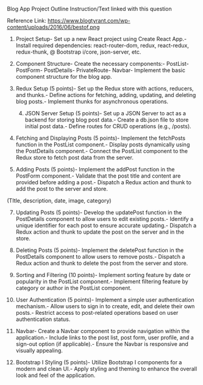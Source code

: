 Blog App Project Outline Instruction/Text linked with this question​



Reference Link: https://www.blogtyrant.com/wp-content/uploads/2016/06/bestof.png



1. Project Setup​- Set up a new React project using Create React App.​- Install required dependencies: react-router-dom, redux, react-redux, redux-thunk, @ Bootstrap i/core, json-server, etc.​



2. Component Structure- Create the necessary components:- PostList- PostForm- PostDetails- PrivateRoute- Navbar- Implement the basic component structure for the blog app.



3. Redux Setup (5 points)- Set up the Redux store with actions, reducers, and thunks.- Define actions for fetching, adding, updating, and deleting blog posts.- Implement thunks for asynchronous operations.



   4. JSON Server Setup (5 points)- Set up a JSON Server to act as a backend for storing blog post data.- Create a db.json file to store initial post data.- Define routes for CRUD operations (e.g., /posts).



5. Fetching and Displaying Posts (5 points)- Implement the fetchPosts function in the PostList component.- Display posts dynamically using the PostDetails component.- Connect the PostList component to the Redux store to fetch post data from the server.



6. Adding Posts (5 points)- Implement the addPost function in the PostForm component.- Validate that the post title and content are provided before adding a post.- Dispatch a Redux action and thunk to add the post to the server and store.

(TItle, description, date, image, category)



7. Updating Posts (5 points)- Develop the updatePost function in the PostDetails component to allow users to edit existing posts.- Identify a unique identifier for each post to ensure accurate updating.- Dispatch a Redux action and thunk to update the post on the server and in the store.



8. Deleting Posts (5 points)- Implement the deletePost function in the PostDetails component to allow users to remove posts.- Dispatch a Redux action and thunk to delete the post from the server and store.



9. Sorting and Filtering (10 points)- Implement sorting feature by date or popularity in the PostList component.- Implement filtering feature by category or author in the PostList component.



10. User Authentication (5 points)- Implement a simple user authentication mechanism.- Allow users to sign in to create, edit, and delete their own posts.- Restrict access to post-related operations based on user authentication status.



11. Navbar- Create a Navbar component to provide navigation within the application.- Include links to the post list, post form, user profile, and a sign-out option (if applicable).- Ensure the Navbar is responsive and visually appealing.



12. Bootstrap I Styling (5 points)- Utilize Bootstrap I components for a modern and clean UI.- Apply styling and theming to enhance the overall look and feel of the application.
